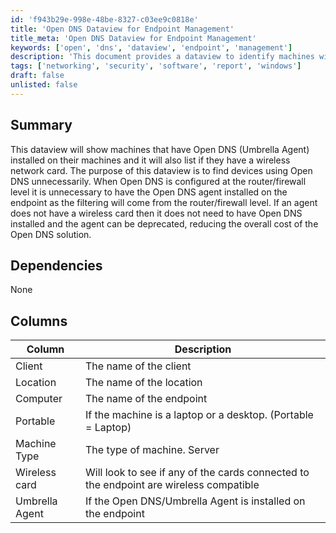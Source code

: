 ```yaml
---
id: 'f943b29e-998e-48be-8327-c03ee9c0818e'
title: 'Open DNS Dataview for Endpoint Management'
title_meta: 'Open DNS Dataview for Endpoint Management'
keywords: ['open', 'dns', 'dataview', 'endpoint', 'management']
description: 'This document provides a dataview to identify machines with Open DNS (Umbrella Agent) installed and checks for the presence of a wireless network card. It aims to help in finding devices unnecessarily using Open DNS when configured at the router/firewall level. By identifying endpoints without wireless capabilities, organizations can reduce costs associated with the Open DNS solution.'
tags: ['networking', 'security', 'software', 'report', 'windows']
draft: false
unlisted: false
---
```

## Summary

This dataview will show machines that have Open DNS (Umbrella Agent) installed on their machines and it will also list if they have a wireless network card. The purpose of this dataview is to find devices using Open DNS unnecessarily. When Open DNS is configured at the router/firewall level it is unnecessary to have the Open DNS agent installed on the endpoint as the filtering will come from the router/firewall level. If an agent does not have a wireless card then it does not need to have Open DNS installed and the agent can be deprecated, reducing the overall cost of the Open DNS solution.

## Dependencies

None

## Columns

| Column        | Description                                                                                     |
|---------------|-------------------------------------------------------------------------------------------------|
| Client        | The name of the client                                                                          |
| Location      | The name of the location                                                                        |
| Computer      | The name of the endpoint                                                                        |
| Portable      | If the machine is a laptop or a desktop. (Portable = Laptop)                                   |
| Machine Type  | The type of machine. Server|Workstation|Mac|Linux                                              |
| Wireless card  | Will look to see if any of the cards connected to the endpoint are wireless compatible        |
| Umbrella Agent | If the Open DNS/Umbrella Agent is installed on the endpoint                                   |






